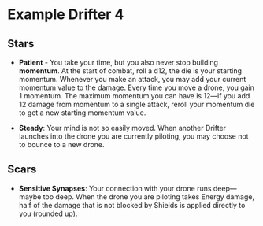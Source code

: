 # Example Drifter 4

## Stars

- **Patient** - You take your time, but you also never stop building **momentum**. At the start of combat, roll a d12, the die is your starting momentum. Whenever you make an attack, you may add your current momentum value to the damage. Every time you move a drone, you gain 1 momentum. The maximum momentum you can have is 12—if you add 12 damage from momentum to a single attack, reroll your momentum die to get a new starting momentum value.

- **Steady**: Your mind is not so easily moved. When another Drifter launches into the drone you are currently piloting, you may choose not to bounce to a new drone.

## Scars

- **Sensitive Synapses**: Your connection with your drone runs deep—maybe too deep. When the drone you are piloting takes Energy damage, half of the damage that is not blocked by Shields is applied directly to you (rounded up).
